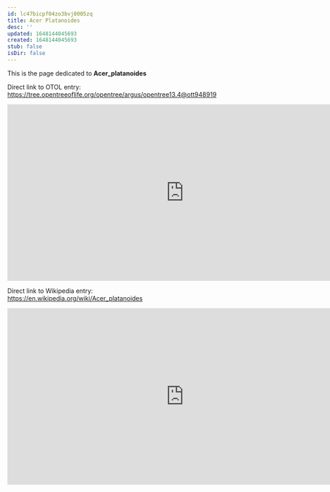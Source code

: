 ```yaml
---
id: lc47bicpf04zo3bvj0005zq
title: Acer Platanoides
desc: ''
updated: 1648144045693
created: 1648144045693
stub: false
isDir: false
---
```

This is the page dedicated to **Acer_platanoides**


Direct link to OTOL entry: https://tree.opentreeoflife.org/opentree/argus/opentree13.4@ott948919



<html>
    <body>
    <iframe src="https://tree.opentreeoflife.org/opentree/argus/opentree13.4@ott948919"
    width="800" height="400" frameborder="0" allowfullscreen> </iframe>
    </body>
</html>
    


Direct link to Wikipedia entry: https://en.wikipedia.org/wiki/Acer_platanoides



<html>
    <body>
    <iframe src="https://en.wikipedia.org/wiki/Acer_platanoides"
    width="800" height="400" frameborder="0" allowfullscreen> </iframe>
    </body>
</html>
    
